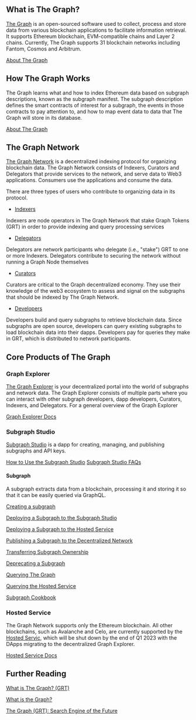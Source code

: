 ## What is The Graph?

[The Graph](https://thegraph.com/en/) is an open-sourced software used to collect, process and store data from various blockchain applications to facilitate information retrieval. It supports Ethereum blockchain, EVM-compatible chains and Layer 2 chains. Currently, The Graph supports 31 blockchain networks including Fantom, Cosmos and Arbitrum. 

[About The Graph](https://thegraph.com/docs/en/about/)

## How The Graph Works

The Graph learns what and how to index Ethereum data based on subgraph descriptions, known as the subgraph manifest. The subgraph description defines the smart contracts of interest for a subgraph, the events in those contracts to pay attention to, and how to map event data to data that The Graph will store in its database.

[About The Graph](https://thegraph.com/docs/en/about/)

## The Graph Network

[The Graph Network](https://thegraph.com/docs/en/network/overview/) is a decentralized indexing protocol for organizing blockchain data. The Graph Network consists of Indexers, Curators and Delegators that provide services to the network, and serve data to Web3 applications. Consumers use the applications and consume the data.

There are three types of users who contribute to organizing data in its protocol.

- [Indexers](https://thegraph.com/docs/en/network/indexing/)

Indexers are node operators in The Graph Network that stake Graph Tokens (GRT) in order to provide indexing and query processing services

- [Delegators](https://thegraph.com/docs/en/network/delegating/)

Delegators are network participants who delegate (i.e., "stake") GRT to one or more Indexers. Delegators contribute to securing the network without running a Graph Node themselves

- [Curators](https://thegraph.com/docs/en/network/curating/)

Curators are critical to the Graph decentralized economy. They use their knowledge of the web3 ecosystem to assess and signal on the subgraphs that should be indexed by The Graph Network.

- [Developers](https://thegraph.com/docs/en/network/developing/)

Developers build and query subgraphs to retrieve blockchain data. Since subgraphs are open source, developers can query existing subgraphs to load blockchain data into their dapps. Developers pay for queries they make in GRT, which is distributed to network participants.

## Core Products of The Graph

### Graph Explorer

[The Graph Explorer](https://thegraph.com/explorer) is your decentralized portal into the world of subgraphs and network data. The Graph Explorer consists of multiple parts where you can interact with other subgraph developers, dapp developers, Curators, Indexers, and Delegators. For a general overview of the Graph Explorer

[Graph Explorer Docs](https://thegraph.com/docs/en/network/explorer/)

### Subgraph Studio

[Subgraph Studio](https://thegraph.com/studio/) is a dapp for creating, managing, and publishing subgraphs and API keys.

[How to Use the Subgraph Studio](https://thegraph.com/docs/en/deploying/subgraph-studio/)
[Subgraph Studio FAQs](https://thegraph.com/docs/en/deploying/subgraph-studio-faqs/)

#### Subgraph

A subgraph extracts data from a blockchain, processing it and storing it so that it can be easily queried via GraphQL.

[Creating a subgraph](https://thegraph.com/docs/en/developing/creating-a-subgraph/)

[Deploying a Subgraph to the Subgraph Studio](https://thegraph.com/docs/en/deploying/deploying-a-subgraph-to-studio/)

[Deploying a Subgraph to the Hosted Service](https://thegraph.com/docs/en/deploying/deploying-a-subgraph-to-hosted/)

[Publishing a Subgraph to the Decentralized Network](https://thegraph.com/docs/en/publishing/publishing-a-subgraph/)

[Transferring Subgraph Ownership](https://thegraph.com/docs/en/managing/transferring-subgraph-ownership/)

[Deprecating a Subgraph](https://thegraph.com/docs/en/managing/deprecating-a-subgraph/)

[Querying The Graph](https://thegraph.com/docs/en/querying/querying-the-graph/)

[Querying the Hosted Service](https://thegraph.com/docs/en/querying/querying-the-hosted-service/)

[Subgraph Cookbook](https://thegraph.com/docs/en/cookbook/quick-start/)

### Hosted Service

The Graph Network supports only the Ethereum blockchain. All other blockchains, such as Avalanche and Celo, are currently supported by the [Hosted Servic](https://thegraph.com/hosted-service), which will be shut down by the end of Q1 2023 with the DApps migrating to the decentralized Graph Explorer.

[Hosted Service Docs](https://thegraph.com/docs/en/deploying/hosted-service/)

## Further Reading

[What is The Graph? (GRT)](https://www.kraken.com/learn/what-is-the-graph-grt)

[What is the Graph?](https://shardeum.org/blog/what-is-the-graph/)

[The Graph (GRT): Search Engine of the Future](https://learn.bybit.com/altcoins/what-is-the-graph-crypto-grt/)